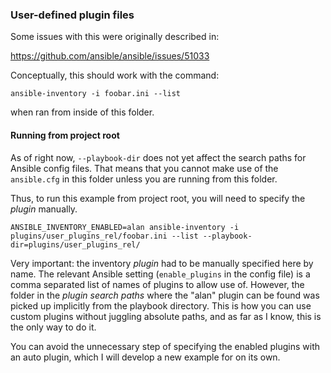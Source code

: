 ### User-defined plugin files

Some issues with this were originally described in:

https://github.com/ansible/ansible/issues/51033

Conceptually, this should work with the command:

```
ansible-inventory -i foobar.ini --list
```

when ran from inside of this folder.

#### Running from project root

As of right now, `--playbook-dir` does not yet affect the search paths
for Ansible config files. That means that you cannot make use of the
`ansible.cfg` in this folder unless you are running from this folder.

Thus, to run this example from project root, you will need to specify
the _plugin_ manually.

```
ANSIBLE_INVENTORY_ENABLED=alan ansible-inventory -i plugins/user_plugins_rel/foobar.ini --list --playbook-dir=plugins/user_plugins_rel/
```

Very important: the inventory _plugin_ had to be manually specified here by name.
The relevant Ansible setting (`enable_plugins` in the config file) is a comma
separated list of names of plugins to allow use of. However, the folder
in the _plugin search paths_ where the "alan" plugin can be found
was picked up implicitly from the playbook directory. This is how you
can use custom plugins without juggling absolute paths, and as far as I know,
this is the only way to do it.

You can avoid the unnecessary step of specifying the enabled plugins
with an auto plugin, which I will develop a new example for on its own.
